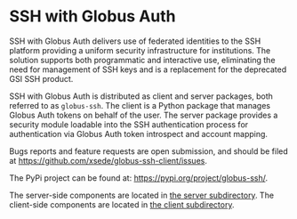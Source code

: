 # SSH with Globus Auth

SSH with Globus Auth delivers use of federated identities to the SSH
platform providing a uniform security infrastructure for institutions.
The solution supports both programmatic and interactive use, eliminating
the need for management of SSH keys and is a replacement for the
deprecated GSI SSH product.

SSH with Globus Auth is distributed as client and server packages, both
referred to as `globus-ssh`. The client is a Python package that manages
Globus Auth tokens on behalf of the user. The server package provides a
security module loadable into the SSH authentication process for
authentication via Globus Auth token introspect and account mapping.

Bugs reports and feature requests are open submission, and should be filed at
https://github.com/xsede/globus-ssh-client/issues.

The PyPi project can be found at: https://pypi.org/project/globus-ssh/.

The server-side components are located in [the server subdirectory](server/README.md).
The client-side components are located in [the client subdirectory](client/README.md).

